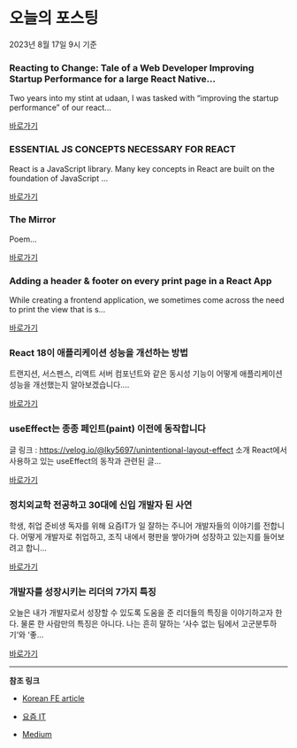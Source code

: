 # 오늘의 포스팅 
2023년 8월 17일 9시 기준 

### Reacting to Change: Tale of a Web Developer Improving Startup Performance for a large React Native… 

 Two years into my stint at udaan, I was tasked with “improving the startup performance” of our react... 

 [바로가기](https://medium.com/engineering-udaan/reacting-to-change-tale-of-a-web-developer-improving-startup-performance-for-a-large-react-native-854f8a4850fd?responsesOpen=true&sortBy=REVERSE_CHRON&source=topic_portal_recommended_stories---------0-84----------react----------6f2cbf78_0b6d_45a7_94d2_66241fd2c424-------) 

### ESSENTIAL JS CONCEPTS NECESSARY FOR REACT 

 React is a JavaScript library. Many key concepts in React are built on the foundation of JavaScript ... 

 [바로가기](https://medium.com/@adeyemimuaz1/essential-js-concepts-necessary-for-react-2efa2f5a17bc?responsesOpen=true&sortBy=REVERSE_CHRON&source=topic_portal_recommended_stories---------0-84----------javascript----------4f4f7c32_02e2_478f_9a8a_2f5caf645946-------) 

### The Mirror 

 Poem... 

 [바로가기](https://medium.com/@varshasharmaofficialwork/the-mirror-c0f831fdcae7?responsesOpen=true&sortBy=REVERSE_CHRON&source=topic_portal_recommended_stories---------0-84----------typescript----------e6f3c75e_d6d6_4cb5_b221_b50dc8b475ac-------) 

### Adding a header & footer on every print page in a React App 

 While creating a frontend application, we sometimes come across the need to print the view that is s... 

 [바로가기](https://medium.com/readytowork-org/adding-a-header-footer-on-every-print-page-in-a-react-app-66ceccf9b35c?responsesOpen=true&sortBy=REVERSE_CHRON&source=topic_portal_recommended_stories---------0-84----------frontend----------bbf9e228_18ff_4e5a_86e7_e2293c722db6-------) 

###  React 18이 애플리케이션 성능을 개선하는 방법 

 트랜지션, 서스펜스, 리액트 서버 컴포넌트와 같은 동시성 기능이 어떻게 애플리케이션 성능을 개선했는지 알아보겠습니다.... 

 [바로가기](https://kofearticle.substack.com/p/korean-fe-article-react-18) 

###  useEffect는 종종 페인트(paint) 이전에 동작합니다 

 글 링크 : https://velog.io/@lky5697/unintentional-layout-effect 소개 React에서 사용하고 있는 useEffect의 동작과 관련된 글... 

 [바로가기](https://kofearticle.substack.com/p/korean-fe-article-useeffect-paint) 

### 정치외교학 전공하고 30대에 신입 개발자 된 사연 

 학생, 취업 준비생 독자를 위해 요즘IT가 일 잘하는 주니어 개발자들의 이야기를 전합니다. 어떻게 개발자로 취업하고, 조직 내에서 평판을 쌓아가며 성장하고 있는지를 들어보려고 합니... 

 [바로가기](https://yozm.wishket.com/magazine/detail/2179/) 

### 개발자를 성장시키는 리더의 7가지 특징 

 오늘은 내가 개발자로서 성장할 수 있도록 도움을 준 리더들의 특징을 이야기하고자 한다. 물론 한 사람만의 특징은 아니다. 나는 흔히 말하는 ‘사수 없는 팀에서 고군분투하기’와 ‘좋... 

 [바로가기](https://yozm.wishket.com/magazine/detail/2178/) 

---

**참조 링크**

- [Korean FE article](https://kofearticle.substack.com) 

- [요즘 IT](https://yozm.wishket.com/magazine) 

- [Medium](https://medium.com) 

